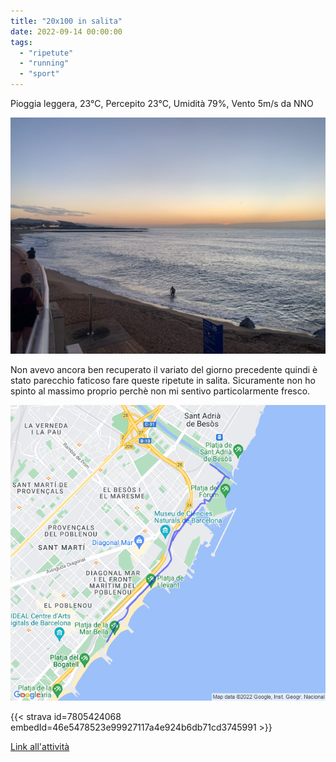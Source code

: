 ```yaml
---
title: "20x100 in salita"
date: 2022-09-14 00:00:00
tags: 
  - "ripetute"
  - "running"
  - "sport"
---
```


Pioggia leggera, 23°C, Percepito 23°C, Umidità 79%, Vento 5m/s da NNO

![](images/IMG_0295-Large-1024x768.jpeg)

Non avevo ancora ben recuperato il variato del giorno precedente quindi è stato parecchio faticoso fare queste ripetute in salita. Sicuramente non ho spinto al massimo proprio perchè non mi sentivo particolarmente fresco.

![](images/20220914-activity-map.png)

{{< strava id=7805424068 embedId=46e5478523e99927117a4e924b6db71cd3745991 >}}

[Link all'attività](https://strava.com/activities/7805424068)
